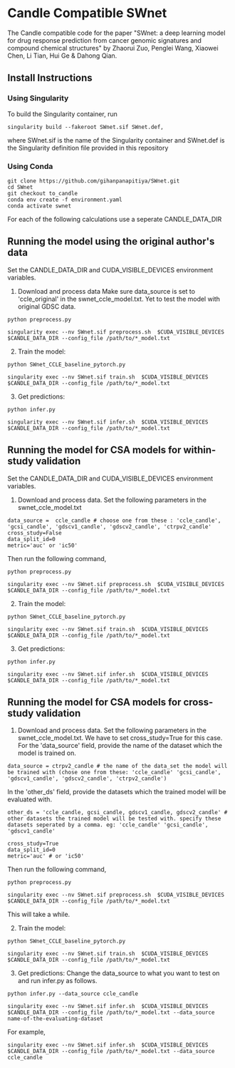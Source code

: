 # Candle Compatible SWnet
<!-- : a deep learning model for drug response prediction from cancer genomic signatures and compound chemical structures -->

The Candle compatible code for the paper "SWnet: a deep learning model for drug response prediction from cancer genomic signatures and compound chemical structures" by Zhaorui Zuo, Penglei Wang, Xiaowei Chen, Li Tian, Hui Ge & Dahong Qian.

## Install Instructions
### Using Singularity
To build the Singularity container, run
```
singularity build --fakeroot SWnet.sif SWnet.def,
```
where SWnet.sif is the name of the Singularity container and SWnet.def is the Singularity definition file provided in this repository

### Using Conda
```
git clone https://github.com/gihanpanapitiya/SWnet.git
cd SWnet
git checkout to_candle
conda env create -f environment.yaml
conda activate swnet
```

For each of the following calculations use a seperate CANDLE_DATA_DIR

## Running the model using the original author's data
Set the CANDLE_DATA_DIR and CUDA_VISIBLE_DEVICES environment variables.

1. Download and process data
Make sure data_source is set to 'ccle_original' in the swnet_ccle_model.txt. Yet to test the model with original GDSC data.

```
python preprocess.py
```
```
singularity exec --nv SWnet.sif preprocess.sh  $CUDA_VISIBLE_DEVICES $CANDLE_DATA_DIR --config_file /path/to/*_model.txt
```

2. Train the model:
```
python SWnet_CCLE_baseline_pytorch.py
```
```
singularity exec --nv SWnet.sif train.sh  $CUDA_VISIBLE_DEVICES $CANDLE_DATA_DIR --config_file /path/to/*_model.txt
```

3. Get predictions:
```
python infer.py
```
```
singularity exec --nv SWnet.sif infer.sh  $CUDA_VISIBLE_DEVICES $CANDLE_DATA_DIR --config_file /path/to/*_model.txt
```




## Running the model for CSA models for within-study validation
Set the CANDLE_DATA_DIR and CUDA_VISIBLE_DEVICES environment variables.

1. Download and process data. 
Set the following parameters in the swnet_ccle_model.txt
```
data_source =  ccle_candle # choose one from these : 'ccle_candle', 'gcsi_candle', 'gdscv1_candle', 'gdscv2_candle', 'ctrpv2_candle'
cross_study=False
data_split_id=0
metric='auc' or 'ic50'
```
Then run the following command,
```
python preprocess.py
```
```
singularity exec --nv SWnet.sif preprocess.sh  $CUDA_VISIBLE_DEVICES $CANDLE_DATA_DIR --config_file /path/to/*_model.txt
```


2. Train the model:
```
python SWnet_CCLE_baseline_pytorch.py
```
```
singularity exec --nv SWnet.sif train.sh  $CUDA_VISIBLE_DEVICES $CANDLE_DATA_DIR --config_file /path/to/*_model.txt
```


3. Get predictions:
```
python infer.py
```
```
singularity exec --nv SWnet.sif infer.sh  $CUDA_VISIBLE_DEVICES $CANDLE_DATA_DIR --config_file /path/to/*_model.txt
```


## Running the model for CSA models for cross-study validation

1. Download and process data. 
Set the following parameters in the swnet_ccle_model.txt. We have to set cross_study=True for this case.
For the 'data_source' field, provide the name of the dataset which the model is trained on.
```
data_source = ctrpv2_candle # the name of the data_set the model will be trained with (chose one from these: 'ccle_candle' 'gcsi_candle', 'gdscv1_candle', 'gdscv2_candle', 'ctrpv2_candle')
```
In the 'other_ds' field, provide the datasets which the trained model will be evaluated with.
```
other_ds = 'ccle_candle, gcsi_candle, gdscv1_candle, gdscv2_candle' # other datasets the trained model will be tested with. specify these datasets seperated by a comma. eg: 'ccle_candle' 'gcsi_candle', 'gdscv1_candle'
```
```
cross_study=True
data_split_id=0
metric='auc' # or 'ic50'
```

Then run the following command,
```
python preprocess.py
```

```
singularity exec --nv SWnet.sif preprocess.sh  $CUDA_VISIBLE_DEVICES $CANDLE_DATA_DIR --config_file /path/to/*_model.txt
```
This will take a while.

2. Train the model:
```
python SWnet_CCLE_baseline_pytorch.py
```
```
singularity exec --nv SWnet.sif train.sh  $CUDA_VISIBLE_DEVICES $CANDLE_DATA_DIR --config_file /path/to/*_model.txt
```


3. Get predictions:
Change the data_source to what you want to test on and run infer.py as follows.
```
python infer.py --data_source ccle_candle
```
```
singularity exec --nv SWnet.sif infer.sh  $CUDA_VISIBLE_DEVICES $CANDLE_DATA_DIR --config_file /path/to/*_model.txt --data_source name-of-the-evaluating-dataset
```
For example, 
```
singularity exec --nv SWnet.sif infer.sh  $CUDA_VISIBLE_DEVICES $CANDLE_DATA_DIR --config_file /path/to/*_model.txt --data_source ccle_candle
```



